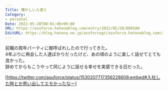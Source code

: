 ```yaml
---
Title: 懐かしい人達と
Category:
- personal
Date: 2022-05-28T00:01:00+09:00
URL: https://asuforce.hatenablog.com/entry/2022/05/28/000100
EditURL: https://blog.hatena.ne.jp/asuforcegt/asuforce.hatenablog.com/atom/entry/13574176438097142631
---
```


前職の周年パーティに御呼ばれしたので行ってきた。  
4年ぶりに再会した人達ばかりだったけど、あの頃のように楽しく話せてとても良かった。  
辞めてからもこうやって同じように話せる幸せを実感できる日だった。  

[https://twitter.com/asuforce/status/1530207717356228608:embed#入社した時とか思い出してエモかったなー]

